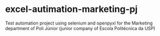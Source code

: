 # excel-autimation-marketing-pj
Test automation project using selenium and openpyxl for the Marketing department of Poli Júnior (junior company of Escola Politécnica da USP)
